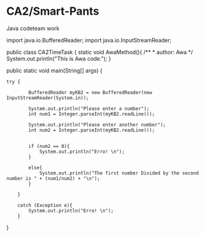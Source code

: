 # CA2/Smart-Pants
Java codeteam work


 
import java.io.BufferedReader;
import java.io.InputStreamReader;

public class CA2TimeTask {
    static void AwaMethod(){
    /**
     * author: Awa
     */
        System.out.println("This is Awa code.");
    }
 
 public static void main(String[] args) {
 
    try {
            
            BufferedReader myKB2 = new BufferedReader(new InputStreamReader(System.in));
            
            System.out.println("Please enter a number");
            int num1 = Integer.parseInt(myKB2.readLine());
            
            System.out.println("Please enter another number");
            int num2 = Integer.parseInt(myKB2.readLine());
            
            
            if (num2 == 0){
                System.out.println("Erro! \n");
            }
            
            else{
                System.out.println("The first number Divided by the second number is " + (num1/num2) + "\n");
            }
            
        }
        
        catch (Exception e){
            System.out.println("Erro! \n");
        }
}
